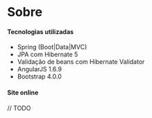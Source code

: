 # Sobre
#### Tecnologias utilizadas
- Spring (Boot|Data|MVC)
- JPA com Hibernate 5
- Validação de beans com Hibernate Validator
- AngularJS 1.6.9
- Bootstrap 4.0.0

#### Site online

// TODO
